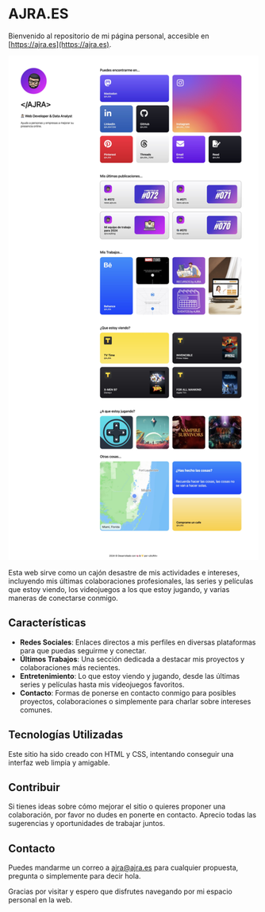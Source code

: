 # AJRA.ES

Bienvenido al repositorio de mi página personal, accesible en [https://ajra.es](https://ajra.es).

![Screenshot de mi página web](/images/AJRA_Screenshot.jpeg)

Esta web sirve como un cajón desastre de mis actividades e intereses, incluyendo mis últimas colaboraciones profesionales, las series y películas que estoy viendo, los videojuegos a los que estoy jugando, y varias maneras de conectarse conmigo.

## Características

- **Redes Sociales**: Enlaces directos a mis perfiles en diversas plataformas para que puedas seguirme y conectar.
- **Últimos Trabajos**: Una sección dedicada a destacar mis proyectos y colaboraciones más recientes.
- **Entretenimiento**: Lo que estoy viendo y jugando, desde las últimas series y películas hasta mis videojuegos favoritos.
- **Contacto**: Formas de ponerse en contacto conmigo para posibles proyectos, colaboraciones o simplemente para charlar sobre intereses comunes.

## Tecnologías Utilizadas

Este sitio ha sido creado con HTML y CSS, intentando conseguir una interfaz web limpia y amigable.

## Contribuir

Si tienes ideas sobre cómo mejorar el sitio o quieres proponer una colaboración, por favor no dudes en ponerte en contacto. Aprecio todas las sugerencias y oportunidades de trabajar juntos.

## Contacto

Puedes mandarme un correo a [ajra@ajra.es](mailto:ajra@ajra.es) para cualquier propuesta, pregunta o simplemente para decir hola.

Gracias por visitar y espero que disfrutes navegando por mi espacio personal en la web.
